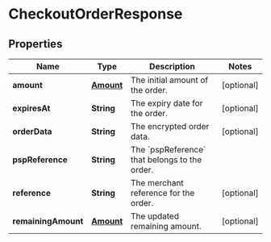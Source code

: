 

# CheckoutOrderResponse


## Properties

| Name | Type | Description | Notes |
|------------ | ------------- | ------------- | -------------|
|**amount** | [**Amount**](Amount.md) | The initial amount of the order. |  [optional] |
|**expiresAt** | **String** | The expiry date for the order. |  [optional] |
|**orderData** | **String** | The encrypted order data. |  [optional] |
|**pspReference** | **String** | The &#x60;pspReference&#x60; that belongs to the order. |  |
|**reference** | **String** | The merchant reference for the order. |  [optional] |
|**remainingAmount** | [**Amount**](Amount.md) | The updated remaining amount. |  [optional] |




